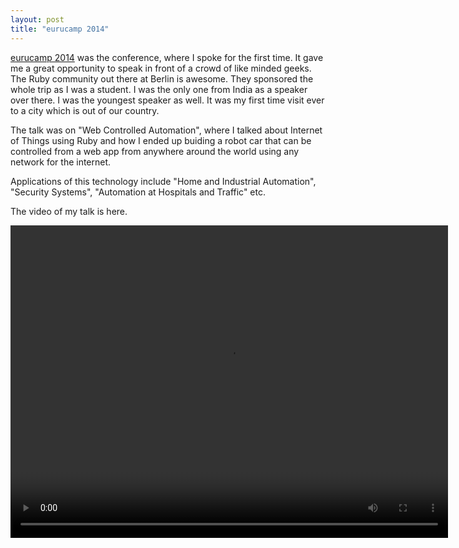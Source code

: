 ```yaml
---
layout: post
title: "eurucamp 2014"
---
```

[eurucamp 2014](http://2014.eurucamp.org) was the conference, where I spoke for the first time. It gave me a great opportunity to speak in front of a crowd of like minded geeks. The Ruby community out there at Berlin is awesome. They sponsored the whole trip as I was a student. I was the only one from India as a speaker over there. I was the youngest speaker as well. It was my first time visit ever to a city which is out of our country.  

The talk was on "Web Controlled Automation", where I talked about Internet of Things using Ruby and how I ended up buiding a robot car that can be controlled from a web app from anywhere around the world using any network for the internet.

Applications of this technology include "Home and Industrial Automation", "Security Systems", "Automation at Hospitals and Traffic" etc. 

The video of my talk is here. 


<video width="700" height="500" controls>
  <source src="https://s3.eu-central-1.amazonaws.com/eurucamp-2014-encoded/eurucamp_2014_tworit_kumar_dash_-_web_controlled_automation.webm
" type="video/webm">
</video>